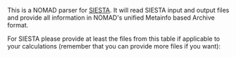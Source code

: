This is a NOMAD parser for [SIESTA](https://departments.icmab.es/leem/siesta/). It will read SIESTA input and
output files and provide all information in NOMAD's unified Metainfo based Archive format.

For SIESTA please provide at least the files from this table if applicable to your
calculations (remember that you can provide more files if you want):




